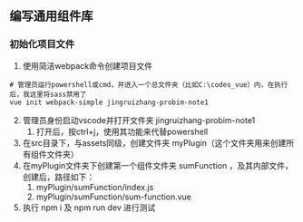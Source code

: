 ## 编写通用组件库
### 初始化项目文件
1. 使用简洁webpack命令创建项目文件
```
# 管理员运行powershell或cmd，并进入一个总文件夹（比如C:\codes_vue）内，在执行后，我这里将sass禁用了
vue init webpack-simple jingruizhang-probim-note1
```
2. 管理员身份启动vscode并打开文件夹 jingruizhang-probim-note1
	1. 打开后，按ctrl+j，使用其功能来代替powershell
3. 在src目录下，与assets同级，创建文件夹 myPlugin（这个文件夹用来创建所有组件文件夹）
4. 在myPlugin文件夹下创建第一个组件文件夹 sumFunction ，及其内部文件，创建后，路径如下：
	1. myPlugin/sumFunction/index.js
	2. myPlugin/sumFunction/sum-function.vue
5. 执行 npm i 及 npm run dev 进行测试
